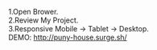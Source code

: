 1.Open Brower.</br>
2.Review My Project.</br>
3.Responsive Mobile -> Tablet -> Desktop. </br>
DEMO: http://puny-house.surge.sh/ </br>
